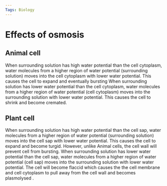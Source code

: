 ```yaml
---
Tags: Biology
---
```

# Effects of osmosis
## Animal cell
When surrounding solution has high water potential than the cell cytoplasm, water molecules from a higher region of water potential (surrounding solution) moves into the cell cytoplasm with lower water potential. This causes the cell to expand and eventually bursting
When surrounding solution has lower water potential than the cell cytoplasm, water molecules from a higher region of water potential (cell cytoplasm) moves into the surrounding solution with lower water potential. This causes the cell to shrink and become cremated.
## Plant cell
When surrounding solution has high water potential than the cell sap, water molecules from a higher region of water potential (surrounding solution) moves into the cell sap with lower water potential. This causes the cell to expand and become turgid. However, unlike Animal cells, the cell wall will prevent cell from bursting.
When surrounding solution has lower water potential than the cell sap, water molecules from a higher region of water potential (cell sap) moves into the surrounding solution with lower water potential. The cell will become flaccid which causes the the cell membrane and cell cytoplasm to pull away from the cell wall and becomes plasmolysed .